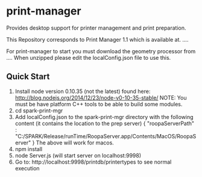 print-manager
===========

Provides desktop support for printer management and print preparation.

This Repository corresponds to Print Manager 1.1 which is available at. ....

For print-manager to start you must download the geometry processor from ....
When unzipped please edit the localConfig.json file to use this.


## Quick Start  
1. Install node version 0.10.35 (not the latest) found here:
   http://blog.nodejs.org/2014/12/23/node-v0-10-35-stable/
   NOTE: You must be have platform C++ tools to be able to build some modules.
2. cd spark-print-mgr 
3. Add localConfig.json to the spark-print-mgr directory with the following content (it contains the location to the prep server)
{
         "roopaServerPath" : "C:/SPARK/Release/runTime/RoopaServer.app/Contents/MacOS/RoopaServer"
}
   The above will work for macos.
4. npm install   
5. node Server.js (will start server on localhost:9998)  
6. Go to: http://localhost:9998/printdb/printertypes to see normal execution

